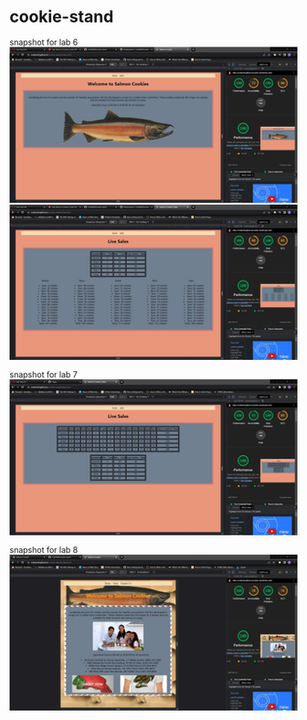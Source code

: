 # cookie-stand
snapshot for lab 6
  ![home page snapshot](https://github.com/CodeMell/cookie-stand/blob/main/Screenshot%202023-03-01%20193813.jpg)
  ![sales page snapshot](https://github.com/CodeMell/cookie-stand/blob/main/Screenshot%202023-03-01%20193839.jpg)

snapshot for lab 7
![lab 7 sale page](https://github.com/CodeMell/cookie-stand/blob/main/Screenshot%202023-03-03%20125758.jpg)

snapshot for lab 8
![lab 8 home page](https://github.com/CodeMell/cookie-stand/blob/main/Screenshot%202023-03-06%20194430.jpg)
